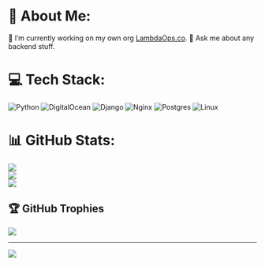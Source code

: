 # 💫 About Me:
🔭 I’m currently working on my own org [LambdaOps.co](https://lambdaops.co/). 💬 Ask me about any backend stuff.


# 💻 Tech Stack:
![Python](https://img.shields.io/badge/python-3670A0?style=plastic&logo=python&logoColor=ffdd54) ![DigitalOcean](https://img.shields.io/badge/DigitalOcean-%230167ff.svg?style=plastic&logo=digitalOcean&logoColor=white) ![Django](https://img.shields.io/badge/django-%23092E20.svg?style=plastic&logo=django&logoColor=white) ![Nginx](https://img.shields.io/badge/nginx-%23009639.svg?style=plastic&logo=nginx&logoColor=white) ![Postgres](https://img.shields.io/badge/postgres-%23316192.svg?style=plastic&logo=postgresql&logoColor=white) ![Linux](https://img.shields.io/badge/Linux-3670A0?style=plastic&logo=linux&labelColor=%234E9A06
)
# 📊 GitHub Stats:
![](https://github-readme-stats.vercel.app/api?username=gustavolora&theme=vue-dark&hide_border=true&include_all_commits=false&count_private=false)<br/>
![](https://github-readme-streak-stats.herokuapp.com/?user=gustavolora&theme=vue-dark&hide_border=true)<br/>
![](https://github-readme-stats.vercel.app/api/top-langs/?username=gustavolora&theme=vue-dark&hide_border=true&include_all_commits=false&count_private=false&layout=compact)

## 🏆 GitHub Trophies
![](https://github-profile-trophy.vercel.app/?username=gustavolora&theme=chalk&no-frame=false&no-bg=true&margin-w=4)



---
[![](https://visitcount.itsvg.in/api?id=gustavolora&icon=0&color=0)](https://visitcount.itsvg.in)

